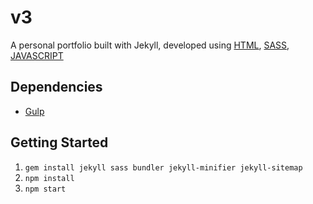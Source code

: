 # v3

A personal portfolio built with Jekyll, developed using [HTML](https://html.spec.whatwg.org/), [SASS](https://sass-lang.com/), [JAVASCRIPT](https://www.javascript.com/)

## Dependencies

- [Gulp](https://gulpjs.com/)

## Getting Started

1.  `gem install jekyll sass bundler jekyll-minifier jekyll-sitemap`
2.  `npm install`
3.  `npm start`
